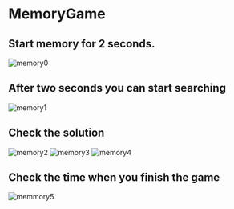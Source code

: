 # MemoryGame

Start memory for 2 seconds.
-------------------------------

![memory0](https://user-images.githubusercontent.com/50556211/80950203-b5833400-8df5-11ea-95a7-9758ed270760.png)

After two seconds you can start searching
----------------------------------------------

![memory1](https://user-images.githubusercontent.com/50556211/80950324-eb281d00-8df5-11ea-91ce-5fc608c3ac58.png)

Check the solution
--------------------

![memory2](https://user-images.githubusercontent.com/50556211/80950532-5245d180-8df6-11ea-9c3a-107d1f8ac144.png)
![memory3](https://user-images.githubusercontent.com/50556211/80950540-54a82b80-8df6-11ea-9d65-70cbdc665f3d.png)
![memory4](https://user-images.githubusercontent.com/50556211/80950546-57a31c00-8df6-11ea-93d7-c27a231430f8.png)

Check the time when you finish the game
---------------------------------------
![memmory5](https://user-images.githubusercontent.com/50556211/80951052-63dba900-8df7-11ea-8eda-6d2fdc3ba6ad.png)
